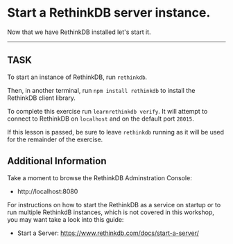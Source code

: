 # Start a RethinkDB server instance.

Now that we have RethinkDB installed let's start it.

-----------------------------------------------------------
## TASK

To start an instance of RethinkDB, run `rethinkdb`.

Then, in another terminal, run `npm install rethinkdb` to install the RethinkDB
 client library.

To complete this exercise run `learnrethinkdb verify`. It will attempt to
connect to RethinkDB on `localhost` and on the default port `28015`.

If this lesson is passed, be sure to leave `rethinkdb` running as it will
be used for the remainder of the exercise.

## Additional Information

Take a moment to browse the RethinkDB Adminstration Console:

* http://localhost:8080

For instructions on how to start the RethinkDB as a service on startup or to run
multiple RethinkdB instances, which is not covered in this workshop, you may
want take a look into this guide:

* Start a Server: https://www.rethinkdb.com/docs/start-a-server/
